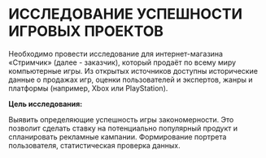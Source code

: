 # ИССЛЕДОВАНИЕ УСПЕШНОСТИ ИГРОВЫХ ПРОЕКТОВ

Необходимо провести исследование для интернет-магазина «Стримчик» (далее - заказчик), который продаёт по всему миру компьютерные игры. Из открытых источников доступны исторические данные о продажах игр, оценки пользователей и экспертов, жанры и платформы (например, Xbox или PlayStation).

**Цель исследования:**

Выявить определяющие успешность игры закономерности. Это позволит сделать ставку на потенциально популярный продукт и спланировать рекламные кампании. Формирование портрета пользователя, статистическая проверка данных.

